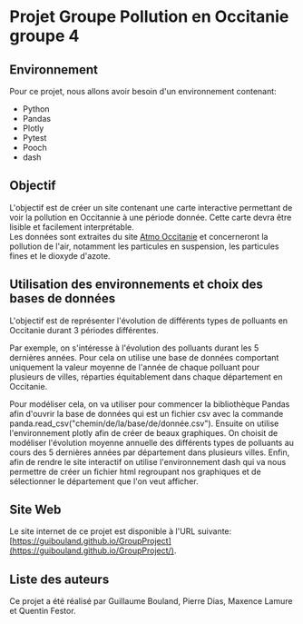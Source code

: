 # Projet Groupe Pollution en Occitanie groupe 4

## Environnement

Pour ce projet, nous allons avoir besoin d'un environnement contenant:

- Python
- Pandas
- Plotly
- Pytest
- Pooch
- dash

## Objectif

L'objectif est de créer un site contenant une carte interactive permettant de voir la pollution en Occitannie à une période donnée. Cette carte devra être lisible et facilement interprétable.\
Les données sont extraites du site [Atmo Occitanie](https://data-atmo-occitanie.opendata.arcgis.com/pages/liste-des-flux) et concerneront la pollution de l'air, notamment les particules en suspension, les particules fines et le dioxyde d'azote.

## Utilisation des environnements et choix des bases de données

L'objectif est de représenter l'évolution de différents types de polluants en Occitanie durant 3 périodes différentes.

Par exemple, on s'intéresse à l'évolution des polluants durant les 5 dernières années. Pour cela on utilise une base de données comportant uniquement la valeur moyenne de l'année de chaque polluant pour plusieurs de villes, réparties équitablement dans chaque département en Occitanie.

Pour modéliser cela, on va utiliser pour commencer la bibliothèque Pandas afin d'ouvrir la base de données qui est un fichier csv avec la commande panda.read_csv("chemin/de/la/base/de/donnée.csv").
Ensuite on utilise l'environnement plotly afin de créer de beaux graphiques. On choisit de modéliser l'évolution moyenne annuelle des différents types de polluants au cours des 5 dernières années par département dans plusieurs villes.
Enfin, afin de rendre le site interactif on utilise l'environnement dash qui va nous permettre de créer un fichier html regroupant nos graphiques et de sélectionner le département que l'on veut afficher.

## Site Web

Le site internet de ce projet est disponible à l'URL suivante: [https://guibouland.github.io/GroupProject](https://guibouland.github.io/GroupProject/).

## Liste des auteurs

Ce projet a été réalisé par Guillaume Bouland, Pierre Dias, Maxence Lamure et Quentin Festor.
